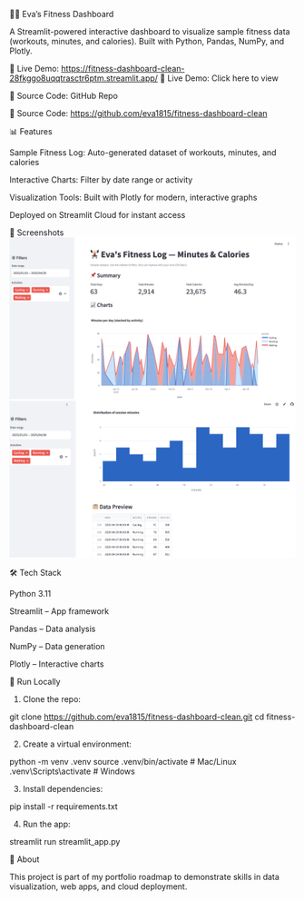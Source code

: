 🏋️‍♀️ Eva’s Fitness Dashboard

A Streamlit-powered interactive dashboard to visualize sample fitness data (workouts, minutes, and calories). Built with Python, Pandas, NumPy, and Plotly.

🔗 Live Demo: https://fitness-dashboard-clean-28fkggo8uqqtrasctr6ptm.streamlit.app/
🔗 Live Demo: Click here to view

📂 Source Code: GitHub Repo

📂 Source Code: https://github.com/eva1815/fitness-dashboard-clean

📊 Features

Sample Fitness Log: Auto-generated dataset of workouts, minutes, and calories

Interactive Charts: Filter by date range or activity

Visualization Tools: Built with Plotly for modern, interactive graphs

Deployed on Streamlit Cloud for instant access

📸 Screenshots
![alt text](Fitnessdata.png)
![alt text](Fitnessdata1.png)

🛠 Tech Stack

Python 3.11

Streamlit – App framework

Pandas – Data analysis

NumPy – Data generation

Plotly – Interactive charts

🚀 Run Locally

1. Clone the repo:

git clone https://github.com/eva1815/fitness-dashboard-clean.git
cd fitness-dashboard-clean

2. Create a virtual environment:

python -m venv .venv
source .venv/bin/activate   # Mac/Linux
.venv\Scripts\activate      # Windows

3. Install dependencies:

pip install -r requirements.txt

4. Run the app:

streamlit run streamlit_app.py

📌 About

This project is part of my portfolio roadmap to demonstrate skills in data visualization, web apps, and cloud deployment.
